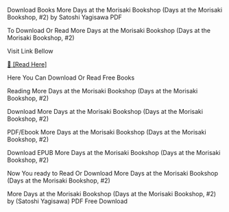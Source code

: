 Download Books More Days at the Morisaki Bookshop (Days at the Morisaki Bookshop, #2) by Satoshi Yagisawa PDF

To Download Or Read More Days at the Morisaki Bookshop (Days at the Morisaki Bookshop, #2)

Visit Link Bellow

[📖 [Read Here]](https://eibooknade.web.app/quitact/199295788-more-days-at-the-morisaki-bookshop)

Here You Can Download Or Read Free Books

Reading More Days at the Morisaki Bookshop (Days at the Morisaki Bookshop, #2)

Download More Days at the Morisaki Bookshop (Days at the Morisaki Bookshop, #2)

PDF/Ebook More Days at the Morisaki Bookshop (Days at the Morisaki Bookshop, #2)

Download EPUB More Days at the Morisaki Bookshop (Days at the Morisaki Bookshop, #2)

Now You ready to Read Or Download More Days at the Morisaki Bookshop (Days at the Morisaki Bookshop, #2)

More Days at the Morisaki Bookshop (Days at the Morisaki Bookshop, #2) by (Satoshi Yagisawa) PDF Free Download
